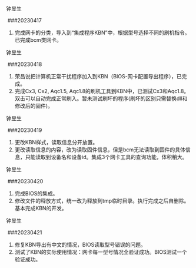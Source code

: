 钟昱生

 ###20230417

1. 完成网卡的分类，导入到“集成程序KBN”中，根据型号选择不同的刷机指令。已完成bcm类网卡。

钟昱生

 ###20230418

1. 荣昌说把计算机正常干扰程序加入到KBN（BIOS-网卡配置导出程序），已完成。
2. 完成Cx3,  Cx2, Aqc1.5, Aqc1.8的刷机工具到KBN中，已测试Cx3和Aqc1.8。双击可以自动完成正常刷入。暂未测试刷坏的程序(刷坏的区别只需替换dll和修改后的固件)。

钟昱生

 ###20230419

1. 更改KBN样式，读取信息分开放置。
2. 更改读取信息的内容，改为读取固件信息，但是bcm无法读取到固件的具体信息，只能读取到设备名和设备id。集成3个网卡工具的查询功能，体积稍大。

钟昱生

 ###20230420

1. 完成BIOS的集成。
2. 修改文件的释放方式，统一改为释放到tmp临时目录。执行完成之后自删除。基本完成KBN的开发。

钟昱生

 ###20230421

1. 修复KBN导出有中文的情况，BIOS读取型号错误的问题。
2. 测试了KBN的实际使用情况：网卡每一型号情况全验证成功。BIOS测试一个验证成功。